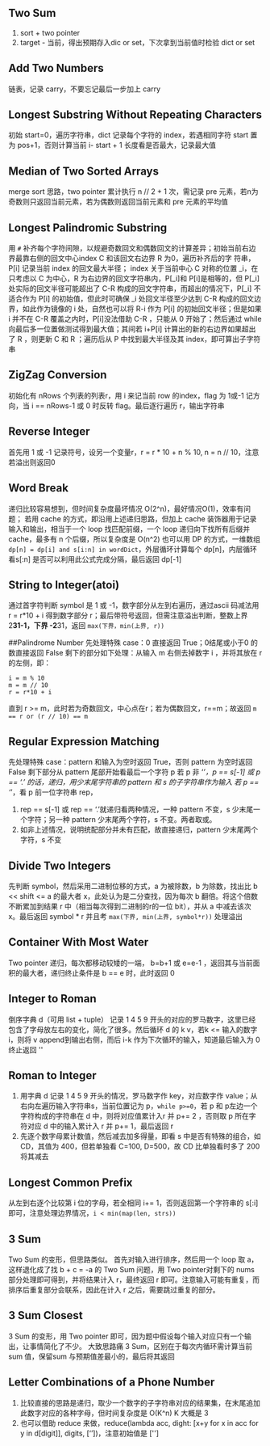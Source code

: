 ## Two Sum
1. sort + two pointer
2. target - 当前，得出预期存入dic or set，下次拿到当前值时检验 dict or set


## Add Two Numbers
链表，记录 carry，不要忘记最后一步加上 carry


## Longest Substring Without Repeating Characters
初始 start=0，遍历字符串，dict 记录每个字符的 index，若遇相同字符 start 置为 pos+1，否则计算当前 i- start + 1 长度看是否最大，记录最大值


## Median of Two Sorted Arrays
merge sort 思路，two pointer 累计执行 n // 2 + 1 次，需记录 pre 元素，若n为奇数则只返回当前元素，若为偶数则返回当前元素和 pre 元素的平均值


## Longest Palindromic Substring
用 `#` 补齐每个字符间隙，以规避奇数回文和偶数回文的计算差异；初始当前右边界最靠右侧的回文中心index C 和该回文右边界 R 为0，遍历补齐后的字 符串，P[i] 记录当前 index 的回文最大半径； index 关于当前中心 C 对称的位置 _i，在只考虑以 C 为中心，R 为右边界的回文字符串内，P[_i]和 P[i]是相等的，但 P[_i] 处实际的回文半径可能超出了 C-R 构成的回文字符串，而超出的情况下，P[_i] 不适合作为 P[i] 的初始值，但此时可确保 _i 处回文半径至少达到 C-R 构成的回文边界，如此作为镜像的 i 处，自然也可以将 R-i 作为 P[i] 的初始回文半径；但是如果 i 并不在 C-R 覆盖之内时，P[i]没法借助 C-R ，只能从 0 开始了；然后通过 while 向最后多一位置做测试得到最大值；其间若 i+P[i] 计算出的新的右边界如果超出了 R ，则更新 C 和 R ；遍历后从 P 中找到最大半径及其 index，即可算出子字符串


## ZigZag Conversion
初始化有 nRows 个列表的列表r，用 i 来记当前 row 的index，flag 为 1或-1 记方向，当 i == nRows-1 或 0 时反转 flag。最后逐行遍历 r，输出字符串


## Reverse Integer
首先用 1 或 -1 记录符号，设另一个变量r，r = r * 10 + n % 10, n = n // 10，注意若溢出则返回0


## Word Break
递归比较容易想到，但时间复杂度最坏情况 O(2^n)，最好情况O(1)，效率有问题；
若用 cache 的方式，即沿用上述递归思路，但加上 cache 装饰器用于记录输入和输出，相当于一个 loop 找匹配前缀，一个 loop 递归向下找所有后缀并 cache，最多有 n 个后缀，所以复杂度是 O(n^2)
也可以用 DP 的方式，一维数组`dp[n] = dp[i] and s[i:n] in wordDict`，外层循环计算每个 dp[n]，内层循环看s[:n] 是否可以利用此公式完成分隔，最后返回 dp[-1]

## String to Integer(atoi)
通过首字符判断 symbol 是 1  或 -1，数字部分从左到右遍历，通过ascii 码减法用 r = r*10 + i 得到数字部分 r；最后带符号返回，但需注意溢出判断，整数上界 2**31-1，下界 -2**31，返回 `max(下界，min(上界, r))`


##Palindrome Number
先处理特殊 case：0 直接返回 True；0结尾或小于0 的数直接返回 False
剩下的部分如下处理：从输入 m 右侧去掉数字 i ，并将其放在 r 的左侧，即：
```
i = m % 10
m = m // 10
r = r*10 + i
```
直到 r >= m，此时若为奇数回文，中心点在r；若为偶数回文，r==m；故返回 `m == r or (r // 10) == m`


## Regular Expression Matching
先处理特殊 case：pattern 和输入为空时返回 True，否则 pattern 为空时返回 False
剩下部分从 pattern 尾部开始看最后一个字符 p
若 p 非 ‘*’，p ==  s[-1] 或 p == ‘.’ 的话，递归，用少末尾字符串的 pattern 和 s 的子字符串作为输入
若 p == ‘*’，看 p 前一位字符串 rep，
1) rep == s[-1] 或 rep == ‘.’就递归看两种情况，一种 pattern 不变，s 少末尾一个字符；另一种 pattern 少末尾两个字符，s 不变。两者取或。
2) 如非上述情况，说明统配部分并未有匹配，故直接递归，pattern 少末尾两个字符，s 不变


## Divide Two Integers
先判断 symbol，然后采用二进制位移的方式，a 为被除数，b 为除数，找出比 b << shift  <= a 的最大者 x，此处认为是二分查找，因为每次 b 翻倍。将这个倍数不断累加到结果 r 中（相当每次得到二进制的r的一位 bit），并从 a 中减去该次 x。最后返回 symbol * r 并且考 `max(下界, min(上界, symbol*r))` 处理溢出


## Container With Most Water
Two pointer 递归，每次都移动较矮的一端， b=b+1 或 e=e-1 ，返回其与当前面积的最大者，递归终止条件是 b == e 时，此时返回 0


## Integer to Roman
倒序字典 d（可用 list + tuple） 记录 1 4 5 9 开头的对应的罗马数字，这里已经包含了字母放左右的变化，简化了很多。然后循环 d 的 k v，若k <= 输入的数字 i，则将 v append到输出右侧，而后 i-k 作为下次循环的输入，知道最后输入为 0 终止返回 ''


## Roman to Integer
1. 用字典 d 记录 1 4 5 9 开头的情况，罗马数字作 key，对应数字作 value；从右向左遍历输入字符串s，当前位置记为 p，`while p>=0`，若 p 和 p左边一个字符构成的字符串在 d 中，则将对应值累计入r 并 p+= 2 ，否则取 p 所在字符对应 d 中的输入累计入 r 并 p+= 1，最后返回 r
2. 先逐个数字母累计数值，然后减去加多得量，即看 s 中是否有特殊的组合，如 CD，其值为 400，但若单独看 C=100, D=500，故 CD 比单独看时多了 200将其减去


## Longest Common Prefix
从左到右逐个比较第 i 位的字母，若全相同 i+= 1，否则返回第一个字符串的 s[:i] 即可，注意处理边界情况，`i < min(map(len, strs))`


## 3 Sum
Two Sum 的变形，但思路类似。
首先对输入进行排序，然后用一个 loop 取 a，这样退化成了找 b + c = -a 的 Two Sum 问题，用 Two pointer对剩下的 nums 部分处理即可得到，并将结果计入 r，最终返回 r 即可。注意输入可能有重复，而排序后重复部分会联系，因此在计入 r 之后，需要跳过重复的部分。


## 3 Sum Closest
3 Sum 的变形，用 Two pointer 即可，因为题中假设每个输入对应只有一个输出，让事情简化了不少。
大致思路痛 3 Sum，区别在于每次内循环需计算当前 sum 值，保留sum 与预期值差最小的，最后将其返回


## Letter Combinations of a Phone Number
1. 比较直接的思路是递归，取少一个数字的子字符串对应的结果集，在末尾追加此数字对应的各种字母，但时间复杂度是 O(K^n) K 大概是 3
2. 也可以借助 reduce 来做，reduce(lambda acc, dight: [x+y for x in acc for y in d[digit]], digits, [‘’])，注意初始值是 ['']
